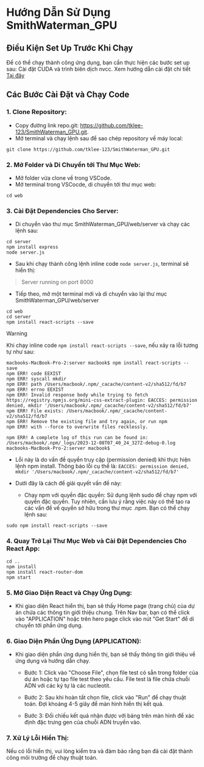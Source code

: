 # Hướng Dẫn Sử Dụng SmithWaterman_GPU
## Điều Kiện Set Up Trước Khi Chạy
Để có thể chạy thành công ứng dụng, bạn cần thực hiện các bước set up sau:
Cài đặt CUDA và trình biên dịch nvcc. Xem hướng dẫn cài đặt chi tiết [Tại đây]([https://pages.github.com/](https://drive.google.com/file/d/116fM9du8O-RDzH_G_jkNObnTDc71Z5Kt/view?usp=sharing))

## Các Bước Cài Đặt và Chạy Code
### 1. Clone Repository:
- Copy đường link repo.git: https://github.com/tklee-123/SmithWaterman_GPU.git.
- Mở terminal và chạy lệnh sau để sao chép repository về máy local:
```
git clone https://github.com/tklee-123/SmithWaterman_GPU.git
```

### 2. Mở Folder và Di Chuyển tới Thư Mục Web:
- Mở folder vừa clone về trong VSCode.
- Mở terminal trong VSCocde, di chuyển tới thư mục web:
```
cd web
```

### 3. Cài Đặt Dependencies Cho Server:
- Di chuyển vào thư mục SmithWaterman_GPU/web/server và chạy các lệnh sau:
```
cd server
npm install express
node server.js
```
- Sau khi chạy thành công lệnh inline code `node server.js`, terminal sẽ hiển thị:
> Server running on port 8000
- Tiếp theo, mở một terminal mới và di chuyển vào lại thư mục SmithWaterman_GPU/web/server
```
cd web
cd server
npm install react-scripts --save
```
> [!WARNING]
> Khi chạy inline code `npm install react-scripts --save`, nếu xảy ra lỗi tương tự như sau:
```
macbooks-MacBook-Pro-2:server macbook$ npm install react-scripts --save
npm ERR! code EEXIST
npm ERR! syscall mkdir
npm ERR! path /Users/macbook/.npm/_cacache/content-v2/sha512/fd/b7
npm ERR! errno EEXIST
npm ERR! Invalid response body while trying to fetch https://registry.npmjs.org/mini-css-extract-plugin: EACCES: permission denied, mkdir '/Users/macbook/.npm/_cacache/content-v2/sha512/fd/b7'
npm ERR! File exists: /Users/macbook/.npm/_cacache/content-v2/sha512/fd/b7
npm ERR! Remove the existing file and try again, or run npm
npm ERR! with --force to overwrite files recklessly.

npm ERR! A complete log of this run can be found in: /Users/macbook/.npm/_logs/2023-12-08T07_40_24_327Z-debug-0.log
macbooks-MacBook-Pro-2:server macbook$ 
```
- Lỗi này là do vấn đề quyền truy cập (permission denied) khi thực hiện lệnh npm install. Thông báo lỗi cụ thể là:
`EACCES: permission denied, mkdir '/Users/macbook/.npm/_cacache/content-v2/sha512/fd/b7'`
- Dưới đây là cách để giải quyết vấn đề này:

   - Chạy npm với quyền đặc quyền: Sử dụng lệnh sudo để chạy npm với quyền đặc quyền. Tuy nhiên, cần lưu ý rằng việc này có thể tạo ra các vấn đề về quyền sở hữu trong thư mục .npm. Bạn có thể chạy lệnh sau:
```
sudo npm install react-scripts --save
```

### 4. Quay Trở Lại Thư Mục Web và Cài Đặt Dependencies Cho React App:
```
cd ..
npm install
npm install react-router-dom
npm start
```

### 5. Mở Giao Diện React và Chạy Ứng Dụng:
- Khi giao diện React hiển thị, bạn sẽ thấy Home page (trang chủ) của dự án chứa các thông tin giới thiệu chung. Trên Nav bar, bạn có thể click vào "APPLICATION" hoặc trên hero page click vào nút "Get Start" để di chuyển tới phần ứng dụng.

### 6. Giao Diện Phần Ứng Dụng (APPLICATION):
- Khi giao diện phần ứng dụng hiển thị, bạn sẽ thấy thông tin giới thiệu về ứng dụng và hướng dẫn chạy.

   - Bước 1: Click vào "Choose File", chọn file test có sẵn trong folder của dự án hoặc tự tạo file test theo yêu cầu. File test là file chứa chuỗi ADN với các ký tự là các nucleotit.
  
   - Bước 2: Sau khi hoàn tất chọn file, click vào "Run" để chạy thuật toán. Đợi khoảng 4-5 giây để màn hình hiển thị kết quả.
  
   - Bước 3: Đối chiếu kết quả nhận được với bảng trên màn hình để xác định đặc trưng gen của chuỗi ADN truyền vào.

### 7. Xử Lý Lỗi Hiển Thị:

Nếu có lỗi hiển thị, vui lòng kiểm tra và đảm bảo rằng bạn đã cài đặt thành công môi trường để chạy thuật toán.





